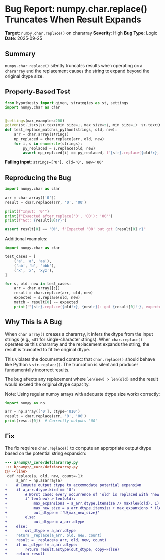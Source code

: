 # Bug Report: numpy.char.replace() Truncates When Result Expands

**Target**: `numpy.char.replace()` on chararray
**Severity**: High
**Bug Type**: Logic
**Date**: 2025-09-25

## Summary

`numpy.char.replace()` silently truncates results when operating on a `chararray` and the replacement causes the string to expand beyond the original dtype size.

## Property-Based Test

```python
from hypothesis import given, strategies as st, settings
import numpy.char as char


@settings(max_examples=200)
@given(st.lists(st.text(min_size=1, max_size=5), min_size=1), st.text(min_size=1, max_size=2), st.text(min_size=1, max_size=5))
def test_replace_matches_python(strings, old, new):
    arr = char.array(strings)
    np_replaced = char.replace(arr, old, new)
    for i, s in enumerate(strings):
        py_replaced = s.replace(old, new)
        assert np_replaced[i] == py_replaced, f'{s!r}.replace({old!r}, {new!r}): numpy={np_replaced[i]!r}, python={py_replaced!r}'
```

**Failing input**: `strings=['0'], old='0', new='00'`

## Reproducing the Bug

```python
import numpy.char as char

arr = char.array(['0'])
result = char.replace(arr, '0', '00')

print(f"Input: '0'")
print(f"Expected after replace('0', '00'): '00'")
print(f"Got: {result[0]!r}")

assert result[0] == '00', f"Expected '00' but got {result[0]!r}"
```

Additional examples:
```python
import numpy.char as char

test_cases = [
    ('a', 'a', 'aa'),
    ('ab', 'b', 'bbb'),
    ('x', 'x', 'xyz'),
]

for s, old, new in test_cases:
    arr = char.array([s])
    result = char.replace(arr, old, new)
    expected = s.replace(old, new)
    match = result[0] == expected
    print(f"{s!r}.replace({old!r}, {new!r}): got {result[0]!r}, expected {expected!r}, match={match}")
```

## Why This Is A Bug

When `char.array()` creates a chararray, it infers the dtype from the input strings (e.g., `<U1` for single-character strings). When `char.replace()` operates on this chararray and the replacement expands the string, the result is truncated to fit the original dtype.

This violates the documented contract that `char.replace()` should behave like Python's `str.replace()`. The truncation is silent and produces fundamentally incorrect results.

The bug affects any replacement where `len(new) > len(old)` and the result would exceed the original dtype capacity.

Note: Using regular numpy arrays with adequate dtype size works correctly:
```python
import numpy as np

arr = np.array(['0'], dtype='U10')
result = char.replace(arr, '0', '00')
print(result[0])  # Correctly outputs '00'
```

## Fix

The fix requires `char.replace()` to compute an appropriate output dtype based on the potential string expansion:

```diff
--- a/numpy/_core/defchararray.py
+++ b/numpy/_core/defchararray.py
@@ -<line>
 def replace(a, old, new, count=-1):
     a_arr = np.asarray(a)
+    # Compute output dtype to accommodate potential expansion
+    if a_arr.dtype.kind == 'U':
+        # Worst case: every occurrence of 'old' is replaced with 'new'
+        if len(new) > len(old):
+            max_expansions = a_arr.dtype.itemsize // max(len(old), 1)
+            max_new_size = a_arr.dtype.itemsize + max_expansions * (len(new) - len(old))
+            out_dtype = f'U{max_new_size}'
+        else:
+            out_dtype = a_arr.dtype
+    else:
+        out_dtype = a_arr.dtype
-    return _replace(a_arr, old, new, count)
+    result = _replace(a_arr, old, new, count)
+    if out_dtype != a_arr.dtype:
+        return result.astype(out_dtype, copy=False)
+    return result
```